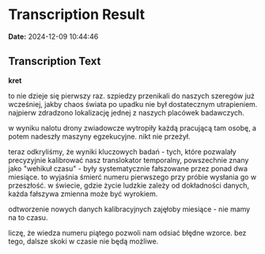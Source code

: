 ﻿# Transcription Result
**Date:** 2024-12-09 10:44:46

## Transcription Text

**kret**

to nie dzieje się pierwszy raz. szpiedzy przenikali do naszych szeregów już wcześniej, jakby chaos świata po upadku nie był dostatecznym utrapieniem. najpierw zdradzono lokalizację jednej z naszych placówek badawczych.

w wyniku nalotu drony zwiadowcze wytropiły każdą pracującą tam osobę, a potem nadeszły maszyny egzekucyjne. nikt nie przeżył.

teraz odkryliśmy, że wyniki kluczowych badań - tych, które pozwalały precyzyjnie kalibrować nasz translokator temporalny, powszechnie znany jako "wehikuł czasu" - były systematycznie fałszowane przez ponad dwa miesiące. to wyjaśnia śmierć numeru pierwszego przy próbie wysłania go w przeszłość. w świecie, gdzie życie ludzkie zależy od dokładności danych, każda fałszywa zmienna może być wyrokiem.

odtworzenie nowych danych kalibracyjnych zajęłoby miesiące - nie mamy na to czasu.

liczę, że wiedza numeru piątego pozwoli nam odsiać błędne wzorce. bez tego, dalsze skoki w czasie nie będą możliwe.
